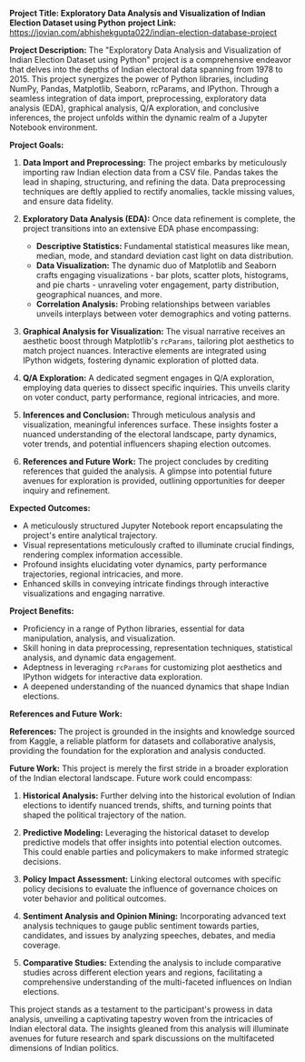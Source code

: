 **Project Title: Exploratory Data Analysis and Visualization of Indian Election Dataset using Python**
**project Link:** https://jovian.com/abhishekgupta022/indian-election-database-project

**Project Description:**
The "Exploratory Data Analysis and Visualization of Indian Election Dataset using Python" project is a comprehensive endeavor that delves into the depths of Indian electoral data spanning from 1978 to 2015. This project synergizes the power of Python libraries, including NumPy, Pandas, Matplotlib, Seaborn, rcParams, and IPython. Through a seamless integration of data import, preprocessing, exploratory data analysis (EDA), graphical analysis, Q/A exploration, and conclusive inferences, the project unfolds within the dynamic realm of a Jupyter Notebook environment.

**Project Goals:**

1. **Data Import and Preprocessing:** The project embarks by meticulously importing raw Indian election data from a CSV file. Pandas takes the lead in shaping, structuring, and refining the data. Data preprocessing techniques are deftly applied to rectify anomalies, tackle missing values, and ensure data fidelity.

2. **Exploratory Data Analysis (EDA):** Once data refinement is complete, the project transitions into an extensive EDA phase encompassing:
   - **Descriptive Statistics:** Fundamental statistical measures like mean, median, mode, and standard deviation cast light on data distribution.
   - **Data Visualization:** The dynamic duo of Matplotlib and Seaborn crafts engaging visualizations - bar plots, scatter plots, histograms, and pie charts - unraveling voter engagement, party distribution, geographical nuances, and more.
   - **Correlation Analysis:** Probing relationships between variables unveils interplays between voter demographics and voting patterns.

3. **Graphical Analysis for Visualization:** The visual narrative receives an aesthetic boost through Matplotlib's `rcParams`, tailoring plot aesthetics to match project nuances. Interactive elements are integrated using IPython widgets, fostering dynamic exploration of plotted data.

4. **Q/A Exploration:** A dedicated segment engages in Q/A exploration, employing data queries to dissect specific inquiries. This unveils clarity on voter conduct, party performance, regional intricacies, and more.

5. **Inferences and Conclusion:** Through meticulous analysis and visualization, meaningful inferences surface. These insights foster a nuanced understanding of the electoral landscape, party dynamics, voter trends, and potential influencers shaping election outcomes.

6. **References and Future Work:** The project concludes by crediting references that guided the analysis. A glimpse into potential future avenues for exploration is provided, outlining opportunities for deeper inquiry and refinement.

**Expected Outcomes:**
- A meticulously structured Jupyter Notebook report encapsulating the project's entire analytical trajectory.
- Visual representations meticulously crafted to illuminate crucial findings, rendering complex information accessible.
- Profound insights elucidating voter dynamics, party performance trajectories, regional intricacies, and more.
- Enhanced skills in conveying intricate findings through interactive visualizations and engaging narrative.

**Project Benefits:**
- Proficiency in a range of Python libraries, essential for data manipulation, analysis, and visualization.
- Skill honing in data preprocessing, representation techniques, statistical analysis, and dynamic data engagement.
- Adeptness in leveraging `rcParams` for customizing plot aesthetics and IPython widgets for interactive data exploration.
- A deepened understanding of the nuanced dynamics that shape Indian elections.

**References and Future Work:**

**References:** The project is grounded in the insights and knowledge sourced from Kaggle, a reliable platform for datasets and collaborative analysis, providing the foundation for the exploration and analysis conducted.

**Future Work:** This project is merely the first stride in a broader exploration of the Indian electoral landscape. Future work could encompass:

1. **Historical Analysis:** Further delving into the historical evolution of Indian elections to identify nuanced trends, shifts, and turning points that shaped the political trajectory of the nation.

2. **Predictive Modeling:** Leveraging the historical dataset to develop predictive models that offer insights into potential election outcomes. This could enable parties and policymakers to make informed strategic decisions.

3. **Policy Impact Assessment:** Linking electoral outcomes with specific policy decisions to evaluate the influence of governance choices on voter behavior and political outcomes.

4. **Sentiment Analysis and Opinion Mining:** Incorporating advanced text analysis techniques to gauge public sentiment towards parties, candidates, and issues by analyzing speeches, debates, and media coverage.

5. **Comparative Studies:** Extending the analysis to include comparative studies across different election years and regions, facilitating a comprehensive understanding of the multi-faceted influences on Indian elections.

This project stands as a testament to the participant's prowess in data analysis, unveiling a captivating tapestry woven from the intricacies of Indian electoral data. The insights gleaned from this analysis will illuminate avenues for future research and spark discussions on the multifaceted dimensions of Indian politics.
